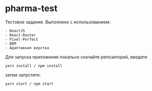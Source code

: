 # pharma-test

Тестовое задание. Выполнено с использованием: 
```
- ReactJS
- React-Router
- Pixel-Perfect
- BEM
- Адаптивная верстка
```

Для запуска приложения локально скачайте репозиторий, введите 
```
yarn install / npm install 
```
затем запустите:
```
yarn start / npm start
```
